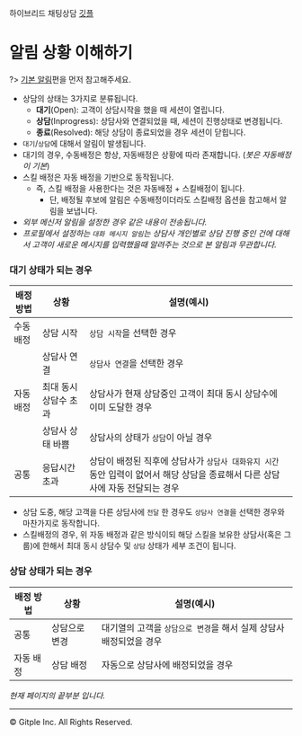하이브리드 채팅상담 [깃플](https://gitple.io)

# 알림 상황 이해하기

?> [기본 알림](alerts.md)편을 먼저 참고해주세요.

* 상담의 상태는 3가지로 분류됩니다.
  - **대기**(Open): 고객이 상담시작을 했을 때 세션이 열립니다.
  - **상담**(Inprogress): 상담사와 연결되었을 때, 세션이 진행상태로 변경됩니다.
  - **종료**(Resolved): 해당 상담이 종료되었을 경우 세션이 닫힙니다.
* `대기`/`상담`에 대해서 알림이 발생됩니다.
* 대기의 경우, 수동배정은 항상, 자동배정은 상황에 따라 존재합니다. (*봇은 자동배정이 기본*)
* 스킬 배정은 자동 배정을 기반으로 동작됩니다.
  - 즉, 스킬 배정을 사용한다는 것은 자동배정 + 스킬배정이 됩니다.
    - 단, 배정될 후보에 알림은 수동배정이더라도 스킬배정 옵션을 참고해서 알림을 보냅니다.
* *외부 메신저 알림을 설정한 경우 같은 내용이 전송됩니다.*
* *프로필에서 설정하는 `대화 메시지 알림`는 상담사 개인별로 상담 진행 중인 건에 대해서 고객이 새로운 메시지를 입력했을때 알려주는 것으로 본 알림과 무관합니다.*

### 대기 상태가 되는 경우

| 배정 방법 | 상황 | 설명(예시) |
|---------- | -------- | -------- |
| 수동 배정 | 상담 시작 | `상담 시작`을 선택한 경우 |
|  | 상담사 연결 | `상담사 연결`을 선택한 경우 |
| 자동 배정 | 최대 동시 상담수 초과 | 상담사가 현재 상담중인 고객이 최대 동시 상담수에 이미 도달한 경우 |
|  | 상담사 상태 바쁨 | 상담사의 상태가 `상담`이 아닐 경우 |
| 공통 | 응답시간 초과 | 상담이 배정된 직후에 상담사가 `상담사 대화유지 시간` 동안 입력이 없어서 해당 상담을 종료해서 다른 상담사에 자동 전달되는 경우 |

* 상담 도중, 해당 고객을 다른 상담사에 `전달` 한 경우도 `상담사 연결`을 선택한 경우와 마찬가지로 동작합니다.
* 스킬배정의 경우, 위 자동 배정과 같은 방식이되 해당 스킬을 보유한 상담사(혹은 그룹)에 한해서 최대 동시 상담수 및 `상담` 상태가 세부 조건이 됩니다.

### 상담 상태가 되는 경우

| 배정 방법 | 상황 | 설명(예시) |
|---------- | -------- | -------- |
| 공통 | 상담으로 변경 | 대기열의 고객을 `상담으로 변경`을 해서 실제 상담사 배정되었을 경우 |
| 자동 배정 | 상담 배정 | 자동으로 상담사에 배정되었을 경우 |


*현재 페이지의 끝부분 입니다.*

---

© Gitple Inc. All Rights Reserved.
